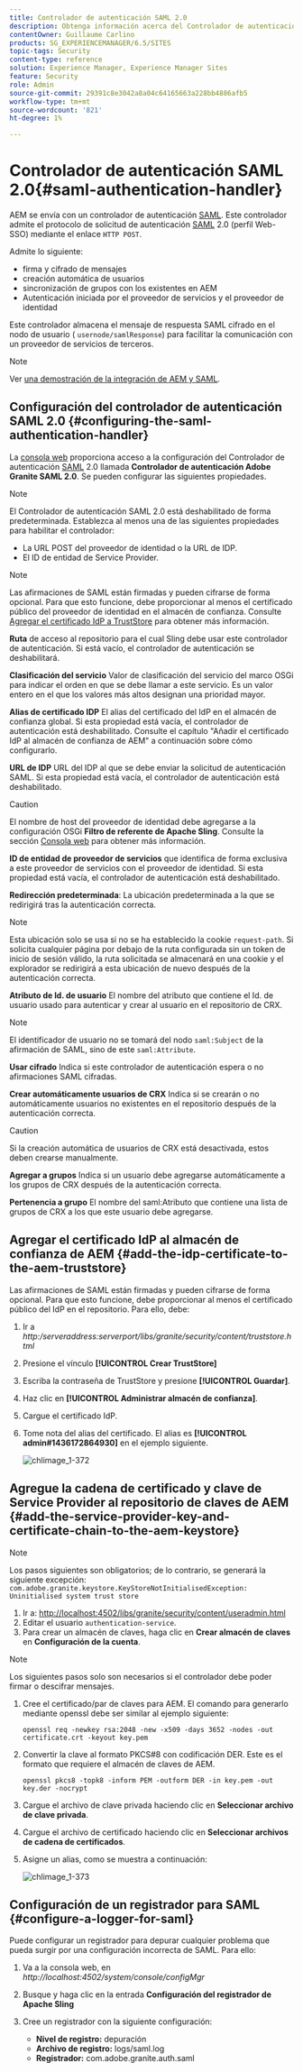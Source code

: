 ```yaml
---
title: Controlador de autenticación SAML 2.0
description: Obtenga información acerca del Controlador de autenticación SAML 2.0 en AEM.
contentOwner: Guillaume Carlino
products: SG_EXPERIENCEMANAGER/6.5/SITES
topic-tags: Security
content-type: reference
solution: Experience Manager, Experience Manager Sites
feature: Security
role: Admin
source-git-commit: 29391c8e3042a8a04c64165663a228bb4886afb5
workflow-type: tm+mt
source-wordcount: '821'
ht-degree: 1%

---
```


# Controlador de autenticación SAML 2.0{#saml-authentication-handler}

AEM se envía con un controlador de autenticación [SAML](https://saml.xml.org/saml-specifications). Este controlador admite el protocolo de solicitud de autenticación [SAML](https://saml.xml.org/saml-specifications) 2.0 (perfil Web-SSO) mediante el enlace `HTTP POST`.

Admite lo siguiente:

* firma y cifrado de mensajes
* creación automática de usuarios
* sincronización de grupos con los existentes en AEM
* Autenticación iniciada por el proveedor de servicios y el proveedor de identidad

Este controlador almacena el mensaje de respuesta SAML cifrado en el nodo de usuario ( `usernode/samlResponse`) para facilitar la comunicación con un proveedor de servicios de terceros.

>[!NOTE]
>
>Ver [una demostración de la integración de AEM y SAML](https://experienceleague.adobe.com/docs/experience-cloud-kcs/kbarticles/KA-17481.html?lang=es).

## Configuración del controlador de autenticación SAML 2.0 {#configuring-the-saml-authentication-handler}

La [consola web](/help/sites-deploying/configuring-osgi.md) proporciona acceso a la configuración del Controlador de autenticación [SAML](https://saml.xml.org/saml-specifications) 2.0 llamada **Controlador de autenticación Adobe Granite SAML 2.0**. Se pueden configurar las siguientes propiedades.

>[!NOTE]
>
>El Controlador de autenticación SAML 2.0 está deshabilitado de forma predeterminada. Establezca al menos una de las siguientes propiedades para habilitar el controlador:
>
>* La URL POST del proveedor de identidad o la URL de IDP.
>* El ID de entidad de Service Provider.
>

>[!NOTE]
>
>Las afirmaciones de SAML están firmadas y pueden cifrarse de forma opcional. Para que esto funcione, debe proporcionar al menos el certificado público del proveedor de identidad en el almacén de confianza. Consulte [Agregar el certificado IdP a TrustStore](/help/sites-administering/saml-2-0-authenticationhandler.md#add-the-idp-certificate-to-the-aem-truststore) para obtener más información.

**Ruta** de acceso al repositorio para el cual Sling debe usar este controlador de autenticación. Si está vacío, el controlador de autenticación se deshabilitará.

**Clasificación del servicio** Valor de clasificación del servicio del marco OSGi para indicar el orden en que se debe llamar a este servicio. Es un valor entero en el que los valores más altos designan una prioridad mayor.

**Alias de certificado IDP** El alias del certificado del IdP en el almacén de confianza global. Si esta propiedad está vacía, el controlador de autenticación está deshabilitado. Consulte el capítulo &quot;Añadir el certificado IdP al almacén de confianza de AEM&quot; a continuación sobre cómo configurarlo.

**URL de IDP** URL del IDP al que se debe enviar la solicitud de autenticación SAML. Si esta propiedad está vacía, el controlador de autenticación está deshabilitado.

>[!CAUTION]
>
>El nombre de host del proveedor de identidad debe agregarse a la configuración OSGi **Filtro de referente de Apache Sling**. Consulte la sección [Consola web](/help/sites-deploying/configuring-osgi.md) para obtener más información.

**ID de entidad de proveedor de servicios** que identifica de forma exclusiva a este proveedor de servicios con el proveedor de identidad. Si esta propiedad está vacía, el controlador de autenticación está deshabilitado.

**Redirección predeterminada**: La ubicación predeterminada a la que se redirigirá tras la autenticación correcta.

>[!NOTE]
>
>Esta ubicación solo se usa si no se ha establecido la cookie `request-path`. Si solicita cualquier página por debajo de la ruta configurada sin un token de inicio de sesión válido, la ruta solicitada se almacenará en una cookie
>y el explorador se redirigirá a esta ubicación de nuevo después de la autenticación correcta.

**Atributo de Id. de usuario** El nombre del atributo que contiene el Id. de usuario usado para autenticar y crear al usuario en el repositorio de CRX.

>[!NOTE]
>
>El identificador de usuario no se tomará del nodo `saml:Subject` de la afirmación de SAML, sino de este `saml:Attribute`.

**Usar cifrado** Indica si este controlador de autenticación espera o no afirmaciones SAML cifradas.

**Crear automáticamente usuarios de CRX** Indica si se crearán o no automáticamente usuarios no existentes en el repositorio después de la autenticación correcta.

>[!CAUTION]
>
>Si la creación automática de usuarios de CRX está desactivada, estos deben crearse manualmente.

**Agregar a grupos** Indica si un usuario debe agregarse automáticamente a los grupos de CRX después de la autenticación correcta.

**Pertenencia a grupo** El nombre del saml:Atributo que contiene una lista de grupos de CRX a los que este usuario debe agregarse.

## Agregar el certificado IdP al almacén de confianza de AEM {#add-the-idp-certificate-to-the-aem-truststore}

Las afirmaciones de SAML están firmadas y pueden cifrarse de forma opcional. Para que esto funcione, debe proporcionar al menos el certificado público del IdP en el repositorio. Para ello, debe:

1. Ir a *http:/serveraddress:serverport/libs/granite/security/content/truststore.html*
1. Presione el vínculo **[!UICONTROL Crear TrustStore]**
1. Escriba la contraseña de TrustStore y presione **[!UICONTROL Guardar]**.
1. Haz clic en **[!UICONTROL Administrar almacén de confianza]**.
1. Cargue el certificado IdP.
1. Tome nota del alias del certificado. El alias es **[!UICONTROL admin#1436172864930]** en el ejemplo siguiente.

   ![chlimage_1-372](assets/chlimage_1-372.png)

## Agregue la cadena de certificado y clave de Service Provider al repositorio de claves de AEM {#add-the-service-provider-key-and-certificate-chain-to-the-aem-keystore}

>[!NOTE]
>
>Los pasos siguientes son obligatorios; de lo contrario, se generará la siguiente excepción: `com.adobe.granite.keystore.KeyStoreNotInitialisedException: Uninitialised system trust store`

1. Ir a: [http://localhost:4502/libs/granite/security/content/useradmin.html](http://localhost:4502/libs/granite/security/content/useradmin.html)
1. Editar el usuario `authentication-service`.
1. Para crear un almacén de claves, haga clic en **Crear almacén de claves** en **Configuración de la cuenta**.

>[!NOTE]
>
>Los siguientes pasos solo son necesarios si el controlador debe poder firmar o descifrar mensajes.

1. Cree el certificado/par de claves para AEM. El comando para generarlo mediante openssl debe ser similar al ejemplo siguiente:

   `openssl req -newkey rsa:2048 -new -x509 -days 3652 -nodes -out certificate.crt -keyout key.pem`

1. Convertir la clave al formato PKCS#8 con codificación DER. Este es el formato que requiere el almacén de claves de AEM.

   `openssl pkcs8 -topk8 -inform PEM -outform DER -in key.pem -out key.der -nocrypt`

1. Cargue el archivo de clave privada haciendo clic en **Seleccionar archivo de clave privada**.
1. Cargue el archivo de certificado haciendo clic en **Seleccionar archivos de cadena de certificados**.
1. Asigne un alias, como se muestra a continuación:

   ![chlimage_1-373](assets/chlimage_1-373.png)

## Configuración de un registrador para SAML {#configure-a-logger-for-saml}

Puede configurar un registrador para depurar cualquier problema que pueda surgir por una configuración incorrecta de SAML. Para ello:

1. Va a la consola web, en *http://localhost:4502/system/console/configMgr*
1. Busque y haga clic en la entrada **Configuración del registrador de Apache Sling**
1. Cree un registrador con la siguiente configuración:

   * **Nivel de registro:** depuración
   * **Archivo de registro:** logs/saml.log
   * **Registrador:** com.adobe.granite.auth.saml
